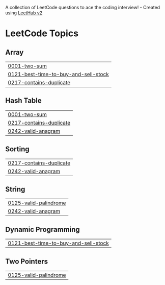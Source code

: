 A collection of LeetCode questions to ace the coding interview! - Created using [LeetHub v2](https://github.com/arunbhardwaj/LeetHub-2.0)
<!---LeetCode Topics Start-->
# LeetCode Topics
## Array
|  |
| ------- |
| [0001-two-sum](https://github.com/geethika1129/Leetcode/tree/master/0001-two-sum) |
| [0121-best-time-to-buy-and-sell-stock](https://github.com/geethika1129/Leetcode/tree/master/0121-best-time-to-buy-and-sell-stock) |
| [0217-contains-duplicate](https://github.com/geethika1129/Leetcode/tree/master/0217-contains-duplicate) |
## Hash Table
|  |
| ------- |
| [0001-two-sum](https://github.com/geethika1129/Leetcode/tree/master/0001-two-sum) |
| [0217-contains-duplicate](https://github.com/geethika1129/Leetcode/tree/master/0217-contains-duplicate) |
| [0242-valid-anagram](https://github.com/geethika1129/Leetcode/tree/master/0242-valid-anagram) |
## Sorting
|  |
| ------- |
| [0217-contains-duplicate](https://github.com/geethika1129/Leetcode/tree/master/0217-contains-duplicate) |
| [0242-valid-anagram](https://github.com/geethika1129/Leetcode/tree/master/0242-valid-anagram) |
## String
|  |
| ------- |
| [0125-valid-palindrome](https://github.com/geethika1129/Leetcode/tree/master/0125-valid-palindrome) |
| [0242-valid-anagram](https://github.com/geethika1129/Leetcode/tree/master/0242-valid-anagram) |
## Dynamic Programming
|  |
| ------- |
| [0121-best-time-to-buy-and-sell-stock](https://github.com/geethika1129/Leetcode/tree/master/0121-best-time-to-buy-and-sell-stock) |
## Two Pointers
|  |
| ------- |
| [0125-valid-palindrome](https://github.com/geethika1129/Leetcode/tree/master/0125-valid-palindrome) |
<!---LeetCode Topics End-->